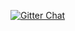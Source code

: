 [![Gitter Chat](http://img.shields.io/badge/chat-online-brightgreen.svg)](https://gitter.im/etetoolkit/treematcher)

